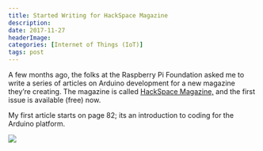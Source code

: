 ```yaml
---
title: Started Writing for HackSpace Magazine
description: 
date: 2017-11-27
headerImage: 
categories: [Internet of Things (IoT)]
tags: post
---
```


A few months ago, the folks at the Raspberry Pi Foundation asked me to write a series of articles on Arduino development for a new magazine they’re creating. The magazine is called [HackSpace Magazine,](https://hsmag.cc) and the first issue is available (free) now.

My first article starts on page 82; its an introduction to coding for the Arduino platform.

[![](/images/stories/2017/001_HackSpace_01-1b-web.jpg)](https://hsmag.cc)